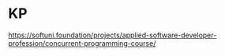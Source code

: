 # KP
https://softuni.foundation/projects/applied-software-developer-profession/concurrent-programming-course/
